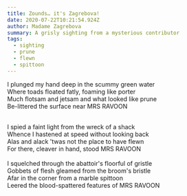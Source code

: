 ```yaml
---
title: Zounds… it's Zagrebova!
date: 2020-07-22T10:21:54.924Z
author: Madame Zagrebova
summary: A grisly sighting from a mysterious contributor
tags:
  - sighting
  - prune
  - flewn
  - spittoon
---
```

I plunged my hand deep in the scummy green water\
Where toads floated fatly, foaming like porter\
Much flotsam and jetsam and what looked like prune\
Be-littered the surface near MRS RAVOON

\
I spied a faint light from the wreck of a shack\
Whence I hastened at speed without looking back\
Alas and alack 'twas not the place to have flewn\
For there, cleaver in hand, stood MRS RAVOON\
\
I squelched through the abattoir's floorful of gristle\
Gobbets of flesh gleamed from the broom's bristle\
Afar in the corner from a marble spittoon\
Leered the blood-spattered features of MRS RAVOON